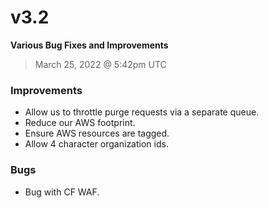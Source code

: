 # v3.2

**Various Bug Fixes and Improvements**
> March 25, 2022 @ 5:42pm UTC

### Improvements

- Allow us to throttle purge requests via a separate queue.
- Reduce our AWS footprint.
- Ensure AWS resources are tagged.
- Allow 4 character organization ids.

### Bugs

- Bug with CF WAF.

